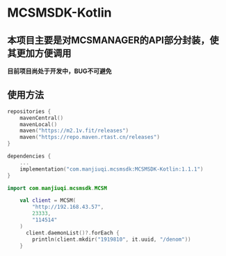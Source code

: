 # MCSMSDK-Kotlin
## 本项目主要是对MCSMANAGER的API部分封装，使其更加方便调用

**目前项目尚处于开发中，BUG不可避免**
## 使用方法

```kotlin
repositories {
    mavenCentral()
    mavenLocal()
    maven("https://m2.1v.fit/releases")
    maven("https://repo.maven.rtast.cn/releases")
}

dependencies {
    ...
    implementation("com.manjiuqi.mcsmsdk:MCSMSDK-Kotlin:1.1.1")
}
```

```kotlin
import com.manjiuqi.mcsmsdk.MCSM

    val client = MCSM(
        "http://192.168.43.57",
        23333,
        "114514"
    )
      client.daemonList()?.forEach {
        println(client.mkdir("1919810", it.uuid, "/denom"))
    }
```
